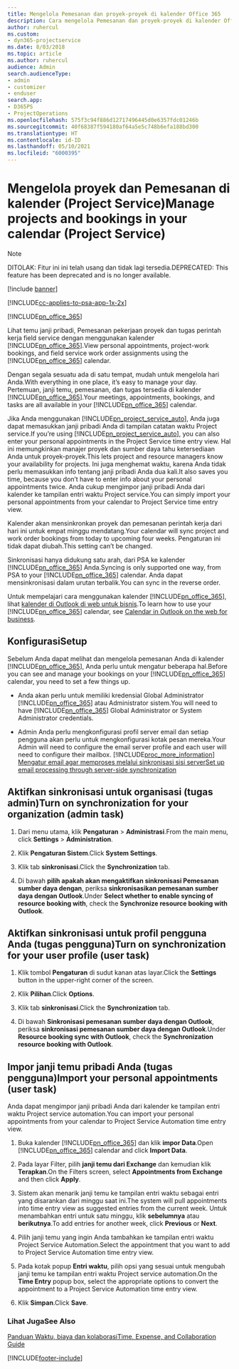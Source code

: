 ```yaml
---
title: Mengelola Pemesanan dan proyek-proyek di kalender Office 365
description: Cara mengelola Pemesanan dan proyek-proyek di kalender Office 365
author: ruhercul
ms.custom:
- dyn365-projectservice
ms.date: 8/03/2018
ms.topic: article
ms.author: ruhercul
audience: Admin
search.audienceType:
- admin
- customizer
- enduser
search.app:
- D365PS
- ProjectOperations
ms.openlocfilehash: 575f3c94f886d12717496445d0e6357fdc01246b
ms.sourcegitcommit: 40f68387f594180af64a5e5c748b6efa188bd300
ms.translationtype: HT
ms.contentlocale: id-ID
ms.lasthandoff: 05/10/2021
ms.locfileid: "6000395"
---
```

# <a name="manage-projects-and-bookings-in-your-calendar-project-service"></a><span data-ttu-id="63e02-103">Mengelola proyek dan Pemesanan di kalender (Project Service)</span><span class="sxs-lookup"><span data-stu-id="63e02-103">Manage projects and bookings in your calendar (Project Service)</span></span>

> [!Note]
> <span data-ttu-id="63e02-104">DITOLAK: Fitur ini ini telah usang dan tidak lagi tersedia.</span><span class="sxs-lookup"><span data-stu-id="63e02-104">DEPRECATED: This feature has been deprecated and is no longer available.</span></span>

[!include [banner](../includes/psa-now-project-operations.md)]

[!INCLUDE[cc-applies-to-psa-app-1x-2x](../includes/cc-applies-to-psa-app-1x-2x.md)]

[!INCLUDE[pn_office_365](../includes/pn-office-365.md)] 

<span data-ttu-id="63e02-105">Lihat temu janji pribadi, Pemesanan pekerjaan proyek dan tugas perintah kerja field service dengan menggunakan kalender [!INCLUDE[pn_office_365](../includes/pn-office-365.md)].</span><span class="sxs-lookup"><span data-stu-id="63e02-105">View personal appointments, project-work bookings, and field service work order assignments using the [!INCLUDE[pn_office_365](../includes/pn-office-365.md)] calendar.</span></span>  
  
 <span data-ttu-id="63e02-106">Dengan segala sesuatu ada di satu tempat, mudah untuk mengelola hari Anda.</span><span class="sxs-lookup"><span data-stu-id="63e02-106">With everything in one place, it’s easy to manage your day.</span></span> <span data-ttu-id="63e02-107">Pertemuan, janji temu, pemesanan, dan tugas tersedia di kalender [!INCLUDE[pn_office_365](../includes/pn-office-365.md)].</span><span class="sxs-lookup"><span data-stu-id="63e02-107">Your meetings, appointments, bookings, and tasks are all available in your [!INCLUDE[pn_office_365](../includes/pn-office-365.md)] calendar.</span></span>  
  
 <span data-ttu-id="63e02-108">Jika Anda menggunakan [!INCLUDE[pn_project_service_auto](../includes/pn-project-service-auto.md)], Anda juga dapat memasukkan janji pribadi Anda di tampilan catatan waktu Project service.</span><span class="sxs-lookup"><span data-stu-id="63e02-108">If you’re using [!INCLUDE[pn_project_service_auto](../includes/pn-project-service-auto.md)], you can also enter your personal appointments in the Project Service time entry view.</span></span> <span data-ttu-id="63e02-109">Hal ini memungkinkan manajer proyek dan sumber daya tahu ketersediaan Anda untuk proyek-proyek.</span><span class="sxs-lookup"><span data-stu-id="63e02-109">This lets project and resource managers know your availability for projects.</span></span> <span data-ttu-id="63e02-110">Ini juga menghemat waktu, karena Anda tidak perlu memasukkan info tentang janji pribadi Anda dua kali.</span><span class="sxs-lookup"><span data-stu-id="63e02-110">It also saves you time, because you don’t have to enter info about your personal appointments twice.</span></span> <span data-ttu-id="63e02-111">Anda cukup mengimpor janji pribadi Anda dari kalender ke tampilan entri waktu Project service.</span><span class="sxs-lookup"><span data-stu-id="63e02-111">You can simply import your personal appointments from your calendar to Project Service time entry view.</span></span>  
  
 <span data-ttu-id="63e02-112">Kalender akan mensinkronkan proyek dan pemesanan perintah kerja dari hari ini untuk empat minggu mendatang.</span><span class="sxs-lookup"><span data-stu-id="63e02-112">Your calendar will sync project and work order bookings from today to upcoming four weeks.</span></span> <span data-ttu-id="63e02-113">Pengaturan ini tidak dapat diubah.</span><span class="sxs-lookup"><span data-stu-id="63e02-113">This setting can’t be changed.</span></span>  
  
 <span data-ttu-id="63e02-114">Sinkronisasi hanya didukung satu arah, dari PSA ke kalender [!INCLUDE[pn_office_365](../includes/pn-office-365.md)] Anda.</span><span class="sxs-lookup"><span data-stu-id="63e02-114">Syncing is only supported one way, from PSA to your [!INCLUDE[pn_office_365](../includes/pn-office-365.md)] calendar.</span></span> <span data-ttu-id="63e02-115">Anda dapat mensinkronisasi dalam urutan terbalik.</span><span class="sxs-lookup"><span data-stu-id="63e02-115">You can sync in the reverse order.</span></span> 
  
 <span data-ttu-id="63e02-116">Untuk mempelajari cara menggunakan kalender [!INCLUDE[pn_office_365](../includes/pn-office-365.md)], lihat [kalender di Outlook di web untuk bisnis](https://support.office.com/article/Calendar-in-Outlook-on-the-web-for-business-5219c457-d1fe-4c2f-9032-1a816b88e936).</span><span class="sxs-lookup"><span data-stu-id="63e02-116">To learn how to use your [!INCLUDE[pn_office_365](../includes/pn-office-365.md)] calendar, see [Calendar in Outlook on the web for business](https://support.office.com/article/Calendar-in-Outlook-on-the-web-for-business-5219c457-d1fe-4c2f-9032-1a816b88e936).</span></span>  
  
## <a name="setup"></a><span data-ttu-id="63e02-117">Konfigurasi</span><span class="sxs-lookup"><span data-stu-id="63e02-117">Setup</span></span>  
 <span data-ttu-id="63e02-118">Sebelum Anda dapat melihat dan mengelola pemesanan Anda di kalender [!INCLUDE[pn_office_365](../includes/pn-office-365.md)], Anda perlu untuk mengatur beberapa hal.</span><span class="sxs-lookup"><span data-stu-id="63e02-118">Before you can see and manage your bookings on your [!INCLUDE[pn_office_365](../includes/pn-office-365.md)] calendar, you need to set a few things up.</span></span>  
  
- <span data-ttu-id="63e02-119">Anda akan perlu untuk memiliki kredensial Global Administrator [!INCLUDE[pn_office_365](../includes/pn-office-365.md)] atau Administrator sistem.</span><span class="sxs-lookup"><span data-stu-id="63e02-119">You will need to have [!INCLUDE[pn_office_365](../includes/pn-office-365.md)] Global Administrator or System Administrator credentials.</span></span>  
  
- <span data-ttu-id="63e02-120">Admin Anda perlu mengkonfigurasi profil server email dan setiap pengguna akan perlu untuk mengkonfigurasi kotak pesan mereka.</span><span class="sxs-lookup"><span data-stu-id="63e02-120">Your Admin will need to configure the email server profile and each user will need to configure their mailbox.</span></span> [!INCLUDE[proc_more_information](../includes/proc-more-information.md)] <span data-ttu-id="63e02-121">[Mengatur email agar memproses melalui sinkronisasi sisi server](/dynamics365/customerengagement/on-premises/admin/set-up-server-side-synchronization-of-email-appointments-contacts-and-tasks)</span><span class="sxs-lookup"><span data-stu-id="63e02-121">[Set up email processing through server-side synchronization](/dynamics365/customerengagement/on-premises/admin/set-up-server-side-synchronization-of-email-appointments-contacts-and-tasks)</span></span>  
  
## <a name="turn-on-synchronization-for-your-organization-admin-task"></a><span data-ttu-id="63e02-122">Aktifkan sinkronisasi untuk organisasi (tugas admin)</span><span class="sxs-lookup"><span data-stu-id="63e02-122">Turn on synchronization for your organization (admin task)</span></span>  
  
1.  <span data-ttu-id="63e02-123">Dari menu utama, klik **Pengaturan** > **Administrasi**.</span><span class="sxs-lookup"><span data-stu-id="63e02-123">From the main menu, click **Settings** > **Administration**.</span></span>  
  
2.  <span data-ttu-id="63e02-124">Klik **Pengaturan Sistem**.</span><span class="sxs-lookup"><span data-stu-id="63e02-124">Click **System Settings**.</span></span>  
  
3.  <span data-ttu-id="63e02-125">Klik tab **sinkronisasi**.</span><span class="sxs-lookup"><span data-stu-id="63e02-125">Click the **Synchronization** tab.</span></span>  
  
4.  <span data-ttu-id="63e02-126">Di bawah **pilih apakah akan mengaktifkan sinkronisasi Pemesanan sumber daya dengan**, periksa **sinkronisasikan pemesanan sumber daya dengan Outlook**.</span><span class="sxs-lookup"><span data-stu-id="63e02-126">Under **Select whether to enable syncing of resource booking with**, check the **Synchronize resource booking with Outlook**.</span></span>  
  
## <a name="turn-on-synchronization-for-your-user-profile-user-task"></a><span data-ttu-id="63e02-127">Aktifkan sinkronisasi untuk profil pengguna Anda (tugas pengguna)</span><span class="sxs-lookup"><span data-stu-id="63e02-127">Turn on synchronization for your user profile (user task)</span></span>  
  
1.  <span data-ttu-id="63e02-128">Klik tombol **Pengaturan** di sudut kanan atas layar.</span><span class="sxs-lookup"><span data-stu-id="63e02-128">Click the **Settings** button in the upper-right corner of the screen.</span></span>  
  
2.  <span data-ttu-id="63e02-129">Klik **Pilihan**.</span><span class="sxs-lookup"><span data-stu-id="63e02-129">Click **Options**.</span></span>  
  
3.  <span data-ttu-id="63e02-130">Klik tab **sinkronisasi**.</span><span class="sxs-lookup"><span data-stu-id="63e02-130">Click the **Synchronization** tab.</span></span>  
  
4.  <span data-ttu-id="63e02-131">Di bawah **Sinkronisasi pemesanan sumber daya dengan Outlook**, periksa **sinkronisasi pemesanan sumber daya dengan Outlook**.</span><span class="sxs-lookup"><span data-stu-id="63e02-131">Under **Resource booking sync with Outlook**, check the **Synchronization resource booking with Outlook**.</span></span>  
  
## <a name="import-your-personal-appointments-user-task"></a><span data-ttu-id="63e02-132">Impor janji temu pribadi Anda (tugas pengguna)</span><span class="sxs-lookup"><span data-stu-id="63e02-132">Import your personal appointments (user task)</span></span>  
 <span data-ttu-id="63e02-133">Anda dapat mengimpor janji pribadi Anda dari kalender ke tampilan entri waktu Project service automation.</span><span class="sxs-lookup"><span data-stu-id="63e02-133">You can import your personal appointments from your calendar to Project Service Automation time entry view.</span></span>  
  
1. <span data-ttu-id="63e02-134">Buka kalender [!INCLUDE[pn_office_365](../includes/pn-office-365.md)] dan klik **impor Data**.</span><span class="sxs-lookup"><span data-stu-id="63e02-134">Open [!INCLUDE[pn_office_365](../includes/pn-office-365.md)] calendar and click **Import Data**.</span></span>  
  
2. <span data-ttu-id="63e02-135">Pada layar Filter, pilih **janji temu dari Exchange** dan kemudian klik **Terapkan**.</span><span class="sxs-lookup"><span data-stu-id="63e02-135">On the Filters screen, select **Appointments from Exchange** and then click **Apply**.</span></span>  
  
3. <span data-ttu-id="63e02-136">Sistem akan menarik janji temu ke tampilan entri waktu sebagai entri yang disarankan dari minggu saat ini.</span><span class="sxs-lookup"><span data-stu-id="63e02-136">The system will pull appointments into time entry view as suggested entries from the current week.</span></span> <span data-ttu-id="63e02-137">Untuk menambahkan entri untuk satu minggu, klik **sebelumnya** atau **berikutnya**.</span><span class="sxs-lookup"><span data-stu-id="63e02-137">To add entries for another week, click **Previous** or **Next**.</span></span>  
  
4. <span data-ttu-id="63e02-138">Pilih janji temu yang ingin Anda tambahkan ke tampilan entri waktu Project Service Automation.</span><span class="sxs-lookup"><span data-stu-id="63e02-138">Select the appointment that you want to add to Project Service Automation time entry view.</span></span>  
  
5. <span data-ttu-id="63e02-139">Pada kotak popup **Entri waktu**, pilih opsi yang sesuai untuk mengubah janji temu ke tampilan entri waktu Project service automation.</span><span class="sxs-lookup"><span data-stu-id="63e02-139">On the **Time Entry** popup box, select the appropriate options to convert the appointment to a Project Service Automation time entry view.</span></span>  
  
6. <span data-ttu-id="63e02-140">Klik **Simpan**.</span><span class="sxs-lookup"><span data-stu-id="63e02-140">Click **Save**.</span></span>  
  
### <a name="see-also"></a><span data-ttu-id="63e02-141">Lihat Juga</span><span class="sxs-lookup"><span data-stu-id="63e02-141">See Also</span></span>  
 [<span data-ttu-id="63e02-142">Panduan Waktu, biaya dan kolaborasi</span><span class="sxs-lookup"><span data-stu-id="63e02-142">Time, Expense, and Collaboration Guide</span></span>](../psa/time-expense-collaboration-guide.md)


[!INCLUDE[footer-include](../includes/footer-banner.md)]